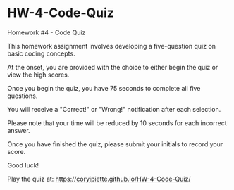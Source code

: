 # HW-4-Code-Quiz
Homework #4 - Code Quiz

This homework assignment involves developing a five-question quiz on basic coding concepts.

At the onset, you are provided with the choice to either begin the quiz or view the high scores.

Once you begin the quiz, you have 75 seconds to complete all five questions.

You will receive a "Correct!" or "Wrong!" notification after each selection.

Please note that your time will be reduced by 10 seconds for each incorrect answer.

Once you have finished the quiz, please submit your initials to record your score.

Good luck!

Play the quiz at: https://coryjpiette.github.io/HW-4-Code-Quiz/
